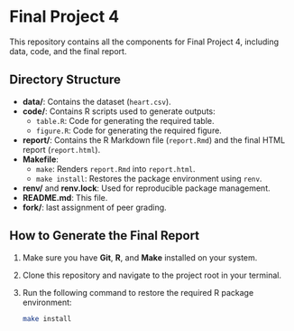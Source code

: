 # Final Project 4

This repository contains all the components for Final Project 4, including data, code, and the final report.

## Directory Structure

- **data/**: Contains the dataset (`heart.csv`).
- **code/**: Contains R scripts used to generate outputs:
  - `table.R`: Code for generating the required table.
  - `figure.R`: Code for generating the required figure.
- **report/**: Contains the R Markdown file (`report.Rmd`) and the final HTML report (`report.html`).
- **Makefile**:
  - `make`: Renders `report.Rmd` into `report.html`.
  - `make install`: Restores the package environment using `renv`.
- **renv/** and **renv.lock**: Used for reproducible package management.
- **README.md**: This file.
- **fork/**: last assignment of peer grading.



## How to Generate the Final Report

1. Make sure you have **Git**, **R**, and **Make** installed on your system.
2. Clone this repository and navigate to the project root in your terminal.
3. Run the following command to restore the required R package environment:

   ```bash
   make install
